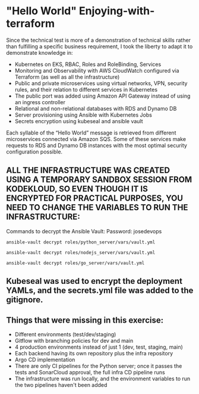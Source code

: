 # "Hello World" Enjoying-with-terraform

Since the technical test is more of a demonstration of technical skills rather than fulfilling a specific business requirement, I took the liberty to adapt it to demonstrate knowledge in: 

- Kubernetes on EKS, RBAC, Roles and RoleBinding, Services
- Monitoring and Observability with AWS CloudWatch configured via Terraform (as well as all the infrastructure)
- Public and private microservices using virtual networks, VPN, security rules, and their relation to different services in Kubernetes
- The public port was added using Amazon API Gateway instead of using an ingress controller
- Relational and non-relational databases with RDS and Dynamo DB
- Server provisioning using Ansible with Kubernetes Jobs
- Secrets encryption using kubeseal and ansible vault

Each syllable of the “Hello World” message is retrieved from different microservices connected via Amazon SQS. Some of these services make requests to RDS and Dynamo DB instances with the most optimal security configuration possible.

## ALL THE INFRASTRUCTURE WAS CREATED USING A TEMPORARY SANDBOX SESSION FROM KODEKLOUD, SO EVEN THOUGH IT IS ENCRYPTED FOR PRACTICAL PURPOSES, YOU NEED TO CHANGE THE VARIABLES TO RUN THE INFRASTRUCTURE: 

Commands to decrypt the Ansible Vault:
Password: josedevops
```
ansible-vault decrypt roles/python_server/vars/vault.yml

ansible-vault decrypt roles/nodejs_server/vars/vault.yml

ansible-vault decrypt roles/go_server/vars/vault.yml
```

## Kubeseal was used to encrypt the deployment YAMLs, and the secrets.yml file was added to the gitignore.

## Things that were missing in this exercise:
- Different environments (test/dev/staging)
- Gitflow with branching policies for dev and main
- 4 production environments instead of just 1 (dev, test, staging, main)
- Each backend having its own repository plus the infra repository
- Argo CD implementation
- There are only CI pipelines for the Python server; once it passes the tests and SonarCloud approval, the full infra CD pipeline runs
- The infrastructure was run locally, and the environment variables to run the two pipelines haven't been added
